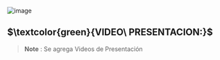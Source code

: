 ![image](https://github.com/ISPC-TST-ARQUITECTURA-Y-CONECTIVIDAD/tarea7-grupo-7/assets/108508184/8276308d-ea7b-4ca1-89a4-6b216b30aae3)

## $\textcolor{green}{VIDEO\ PRESENTACION:}$


> __Note__ : Se agrega Videos de Presentación
> 
